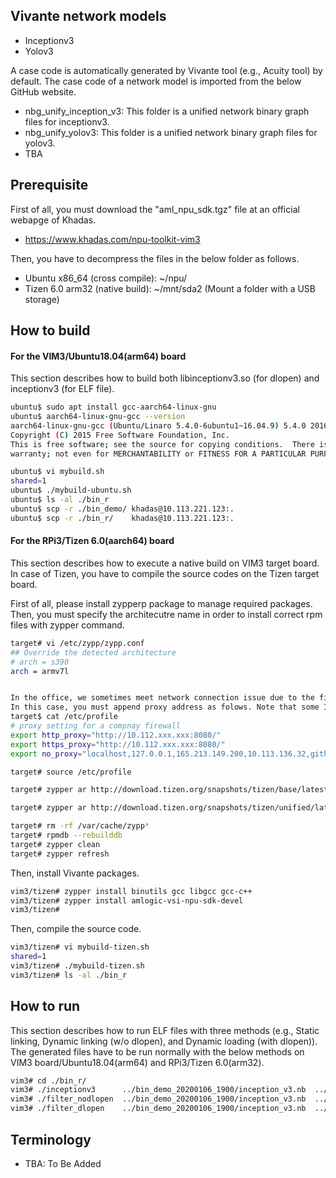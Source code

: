 
## Vivante network models
* Inceptionv3
* Yolov3

A case code is automatically generated by Vivante tool (e.g., Acuity tool) by default. The case code of a network model is imported from the below GitHub website.
   * nbg_unify_inception_v3: This folder is a unified network binary graph files for inceptionv3.
   * nbg_unify_yolov3: This folder is a unified network binary graph files for yolov3.
   * TBA



## Prerequisite
First of all, you must download the "aml_npu_sdk.tgz" file at an official webapge of Khadas.
* https://www.khadas.com/npu-toolkit-vim3

Then, you have to decompress the files in the below folder as follows. 
* Ubuntu x86_64 (cross compile): ~/npu/
* Tizen 6.0 arm32 (native build): ~/mnt/sda2 (Mount a folder with a USB storage)


## How to build

#### For the VIM3/Ubuntu18.04(arm64) board
This section describes how to build both libinceptionv3.so (for dlopen) and inceptionv3 (for ELF file).
```bash
ubuntu$ sudo apt install gcc-aarch64-linux-gnu
ubuntu$ aarch64-linux-gnu-gcc --version
aarch64-linux-gnu-gcc (Ubuntu/Linaro 5.4.0-6ubuntu1~16.04.9) 5.4.0 20160609
Copyright (C) 2015 Free Software Foundation, Inc.
This is free software; see the source for copying conditions.  There is NO
warranty; not even for MERCHANTABILITY or FITNESS FOR A PARTICULAR PURPOSE.

ubuntu$ vi mybuild.sh
shared=1
ubuntu$ ./mybuild-ubuntu.sh
ubuntu$ ls -al ./bin_r
ubuntu$ scp -r ./bin_demo/ khadas@10.113.221.123:.
ubuntu$ scp -r ./bin_r/    khadas@10.113.221.123:. 
```

#### For the RPi3/Tizen 6.0(aarch64) board
This section describes how to execute a native build on VIM3 target board.
In case of Tizen, you have to compile the source codes on the Tizen target board.

First of all, please install zypperp package to manage required packages.
Then, you must specify the architecutre name in order to install correct rpm files with zypper command.
```bash
target# vi /etc/zypp/zypp.conf
## Override the detected architecture
# arch = s390
arch = armv7l


In the office, we sometimes meet network connection issue due to the firewall policy of the company.
In this case, you must append proxy address as folows. Note that some IP addresses does not use a proxy environment.
target$ cat /etc/profile
# proxy setting for a compnay firewall
export http_proxy="http://10.112.xxx.xxx:8080/"
export https_proxy="http://10.112.xxx.xxx:8080/"
export no_proxy="localhost,127.0.0.1,165.213.149.200,10.113.136.32,github.sec.samsung.net"

target# source /etc/profile 

target# zypper ar http://download.tizen.org/snapshots/tizen/base/latest/repos/standard/packages/ tizen-base

target# zypper ar http://download.tizen.org/snapshots/tizen/unified/latest/repos/standard/packages/ tizen-unified

target# rm -rf /var/cache/zypp*
target# rpmdb --rebuilddb
target# zypper clean
target# zypper refresh 

```

Then, install Vivante packages.
```bash
vim3/tizen# zypper install binutils gcc libgcc gcc-c++
vim3/tizen# zypper install amlogic-vsi-npu-sdk-devel
vim3/tizen# 
```

Then, compile the source code.
```bash
vim3/tizen# vi mybuild-tizen.sh
shared=1
vim3/tizen# ./mybuild-tizen.sh
vim3/tizen# ls -al ./bin_r
```

## How to run
This section describes how to run ELF files with three methods (e.g., Static linking, Dynamic linking (w/o dlopen), and Dynamic loading (with dlopen)).
The generated files have to be run normally with the below methods on VIM3 board/Ubuntu18.04(arm64) and RPi3/Tizen 6.0(arm32).

```bash
vim3# cd ./bin_r/
vim3# ./inceptionv3      ../bin_demo_20200106_1900/inception_v3.nb  ../bin_demo_20200106_1900/goldfish_299x299.jpg
vim3# ./filter_nodlopen  ../bin_demo_20200106_1900/inception_v3.nb  ../bin_demo_20200106_1900/goldfish_299x299.jpg
vim3# ./filter_dlopen    ../bin_demo_20200106_1900/inception_v3.nb  ../bin_demo_20200106_1900/goldfish_299x299.jpg
```

## Terminology
* TBA: To Be Added
